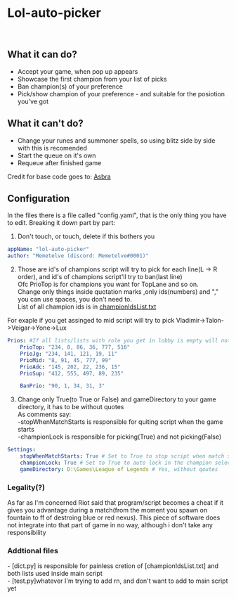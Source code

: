 <h1>Lol-auto-picker</h1>
<br>
<h2>What it can do?</h2>
<ul>
    <li>Accept your game, when pop up appears</li>
    <li>Showcase the first champion from your list of picks</li>
    <li>Ban champion(s) of your preference</li>
    <li>Pick/show champion of your preference - and suitable for the posiotion you've got</li>
</ul>

<h2>What it can't do?</h2>
<ul>
    <li>Change your runes and summoner spells, so using blitz side by side with this is recomended</li>
    <li>Start the queue on it's own</li>
    <li>Requeue after finished game</li>
</ul>
 
Credit for base code goes to: [Asbra](https://gist.github.com/Asbra "His\Her github profile")

<h2>Configuration</h2>
In the files there is a file called "config.yaml", that is the only thing you have to edit.
Breaking it down part by part:

1. Don't touch, or touch, delete if this bothers you
```yaml
appName: "lol-auto-picker"
author: "Memetelve (discord: Memetelve#0001)"
```

2. Those are id's of champions script will try to pick for each line(L -> R order), and id's of champions script'll try to ban(last line) <br>
Ofc PrioTop is for champions you want for TopLane and so on. <br>
Change only things inside quotation marks ,only ids(numbers) and "," you can use spaces, you don't need to. <br>
List of all champion ids is in [championIdsList.txt](https://github.com/Memetelve/League-of-legends-auto-picker/blob/main/championIdsList.txt)

For exaple if you get assinged to mid script will try to pick Vladimir->Talon->Veigar->Yone->Lux
```yaml
Prios: #If all lists/lists with role you get in lobby is empty will not pick anything
    PrioTop: "234, 8, 86, 36, 777, 516" 
    PrioJg: "234, 141, 121, 19, 11"
    PrioMid: "8, 91, 45, 777, 99"
    PrioAdc: "145, 202, 22, 236, 15"
    PrioSup: "412, 555, 497, 89, 235"

    BanPrio: "90, 1, 34, 31, 3" 
```

3. Change only True(to True or False) and gameDirectory to your game directory, it has to be without quotes <br>
As comments say: <br>
-stopWhenMatchStarts is responsible for quiting script when the game starts <br>
-championLock is responsible for picking(True) and not picking(False)
```yaml
Settings:
    stopWhenMatchStarts: True # Set to True to stop script when match starts
    championLock: True # Set to True to auto lock in the champion selection
    gameDirectory: D:\Games\League of Legends # Yes, without qoutes
```

<h3>Legality(?)</h3>
As far as I'm concerned Riot said that program/script becomes a cheat if it gives you advantage during a match(from the moment you spawn on fountain to ff of destroing blue or red nexus).
This piece of software does not integrate into that part of game in no way, although i don't take any responsibility

<h3>Addtional files</h3>
- [dict.py] is responsible for painless cretion of [championIdsList.txt] and both lists used inside main script <br>
- [test.py]whatever I'm trying to add rn, and don't want to add to main script yet

